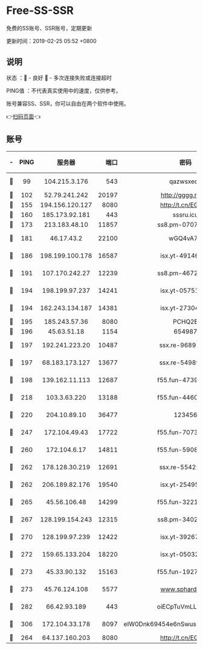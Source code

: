 # Free-SS-SSR

免费的SS账号、SSR账号，定期更新

更新时间：2019-02-25 05:52 +0800

## 说明

状态     ：🙂 - 良好 🙁 - 多次连接失败或连接超时

PING值   ：不代表真实使用中的速度，仅供参考。

账号兼容SS、SSR，你可以自由在两个软件中使用。

👉[扫码页面](https://liesauer.github.io/free-ss-ssr.github.io/)👈

## 账号

|-|PING|服务器|端口|密码|加密方式|区域|
|:----:|:----:|:-----:|-----:|:----:|:----:|:----:|
|🙂|99|104.215.3.176|543|qazwsxedc|aes-256-gcm|JP|
|🙂|102|52.79.241.242|20197|http://gggg.rocks|chacha20|KR|
|🙂|155|194.156.120.127|8080|http://t.cn/EGJIyrl|rc4-md5|RU|
|🙂|160|185.173.92.181|443|sssru.icu|rc4-md5|RU|
|🙂|173|213.183.48.10|11857|ss8.pm-07077864|rc4-md5|RU|
|🙂|181|46.17.43.2|22100|wGQ4vA7D|aes-256-gcm|RU|
|🙂|186|198.199.100.178|16587|isx.yt-49146501|aes-256-cfb|US|
|🙂|191|107.170.242.27|12239|ss8.pm-46728067|aes-256-cfb|US|
|🙂|194|198.199.97.237|14241|isx.yt-05751748|aes-256-cfb|US|
|🙂|194|162.243.134.187|14381|isx.yt-27304607|aes-256-cfb|US|
|🙂|195|185.243.57.36|8080|PCHQ2E|rc4-md5|US|
|🙂|196|45.63.51.18|1154|654987|chacha20|US|
|🙂|197|192.241.223.20|10487|ssx.re-96891906|aes-256-cfb|US|
|🙂|197|68.183.173.127|13677|ssx.re-54989679|aes-256-cfb|US|
|🙂|198|139.162.11.113|12687|f55.fun-47392375|aes-256-cfb|SG|
|🙂|218|103.3.63.220|13188|f55.fun-44609917|aes-256-cfb|SG|
|🙂|220|204.10.89.10|36477|123456|aes-256-cfb|US|
|🙂|247|172.104.49.43|17722|f55.fun-70732779|aes-256-cfb|SG|
|🙂|260|172.104.6.17|14811|f55.fun-59087446|aes-256-cfb|US|
|🙂|262|178.128.30.219|12691|ssx.re-55425348|aes-256-cfb|SG|
|🙂|262|206.189.82.176|19540|isx.yt-25495933|aes-256-cfb|SG|
|🙂|265|45.56.106.48|14299|f55.fun-32217905|aes-256-cfb|US|
|🙂|267|128.199.154.243|12315|ss8.pm-34025795|aes-256-cfb|SG|
|🙂|270|128.199.97.239|12422|isx.yt-39267697|aes-256-cfb|SG|
|🙂|272|159.65.133.204|18220|isx.yt-05032112|aes-256-cfb|SG|
|🙂|273|45.33.90.132|15163|f55.fun-19270599|aes-256-cfb|US|
|🙂|273|45.76.124.108|5577|www.sphard.com|aes-256-cfb|AU|
|🙂|282|66.42.93.189|443|oiECpTuVmLLxk4Ts|aes-256-cfb|US|
|🙂|306|172.104.33.178|8097|eIW0Dnk69454e6nSwuspv9DmS201tQ0D|aes-256-cfb|SG|
|🙂|264|64.137.160.203|8080|http://t.cn/EGJIyrl|rc4-md5|CA|

